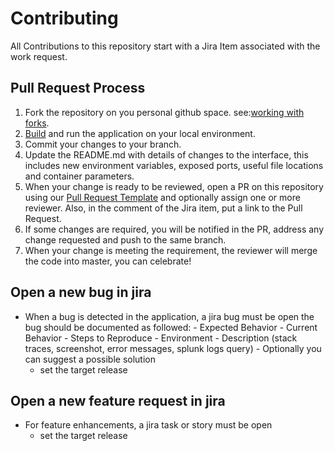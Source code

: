 # Contributing

All Contributions to this repository start with a Jira Item associated with the work request.

## Pull Request Process

1. Fork the repository on you personal github space. see:[working with forks](https://help.github.com/en/github/collaborating-with-issues-and-pull-requests/working-with-forks).
1. [Build](README.md#build) and run the application on your local environment.
1. Commit your changes to your branch.
1. Update the README.md with details of changes to the interface, this includes new environment 
   variables, exposed ports, useful file locations and container parameters.
1. When your change is ready to be reviewed, open a PR on this repository using our [Pull Request Template](.github/PULL_REQUEST_TEMPLATE) and optionally assign one or more reviewer. Also, in the comment of the Jira item, put a link to the Pull Request.
1. If some changes are required, you will be notified in the PR, address any change requested and push to the same branch.
1. When your change is meeting the requirement, the reviewer will merge the code into master, you can celebrate! 

## Open a new bug in jira

- When a bug is detected in the application, a jira bug must be open
    the bug should be documented as followed:
        - Expected Behavior
        - Current Behavior
        - Steps to Reproduce
        - Environment
        - Description (stack traces, screenshot, error messages, splunk logs query)
        - Optionally you can suggest a possible solution
    - set the target release

## Open a new feature request in jira

- For feature enhancements, a jira task or story must be open
    - set the target release